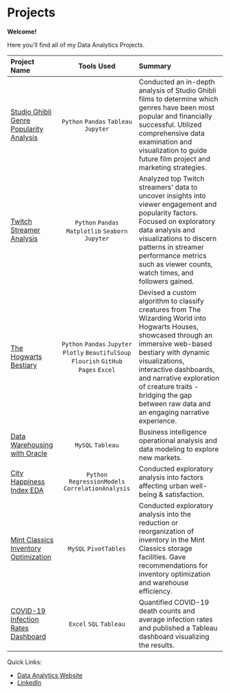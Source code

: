 # Projects
**Welcome!**

Here you'll find all of my Data Analytics Projects. 

| Project Name |   Tools Used   |   Summary   |
| :---         |     :---:      |    :---     |
|[Studio Ghibli Genre Popularity Analysis](https://github.com/phelpsbp/Studio-Ghibli-Genre-Popularity)| `Python` `Pandas` `Tableau` `Jupyter` | Conducted an in-depth analysis of Studio Ghibli films to determine which genres have been most popular and financially successful. Utilized comprehensive data examination and visualization to guide future film project and marketing strategies. |
| [Twitch Streamer Analysis](https://github.com/phelpsbp/Twitch-Streamer-Analysis) | `Python` `Pandas` `Matplotlib` `Seaborn` `Jupyter` | Analyzed top Twitch streamers' data to uncover insights into viewer engagement and popularity factors. Focused on exploratory data analysis and visualizations to discern patterns in streamer performance metrics such as viewer counts, watch times, and followers gained. |
| [The Hogwarts Bestiary](https://github.com/phelpsbp/The-Hogwarts-Bestiary) |  `Python` `Pandas` `Jupyter` `Plotly` `BeautifulSoup`  `Flourish` `GitHub Pages` `Excel` | Devised a custom algorithm to classify creatures from The Wizarding World into Hogwarts Houses, showcased through an immersive web-based bestiary with dynamic visualizations, interactive dashboards, and narrative exploration of creature traits - bridging the gap between raw data and an engaging narrative experience. |
| [Data Warehousing with Oracle](https://github.com/phelpsbp/Data-Warehousing-with-Oracle) | `MySQL` `Tableau` |Business intelligence operational analysis and data modeling to explore new markets. |
|[City Happiness Index EDA](https://github.com/phelpsbp/City-Happiness-Index-EDA)|`Python` `RegressionModels` `CorrelationAnalysis`|Conducted exploratory analysis into factors affecting urban well-being & satisfaction.|
|[Mint Classics Inventory Optimization](https://github.com/phelpsbp/Mint-Classics-Inventory-Optimization)|`MySQL` `PivotTables`|Conducted exploratory analysis into the reduction or reorganization of inventory in the Mint Classics storage facilities. Gave recommendations for inventory optimization and warehouse efficiency.|
|[COVID-19 Infection Rates Dashboard](https://github.com/phelpsbp/COVID-19-Rates-Dashboard)|`Excel` `SQL` `Tableau`|Quantified COVID-19 death counts and average infection rates and published a Tableau dashboard visualizing the results.|


Quick Links:
* [Data Analytics Website](https://phelpsbp.github.io)
* [LinkedIn](https://www.linkedin.com/in/brittany-everette/)

